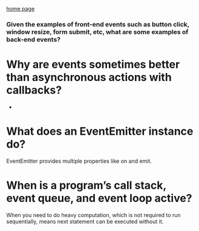 [home page](https://henok-6411.github.io/reading-notes)

### Given the examples of front-end events such as button click, window resize, form submit, etc, what are some examples of back-end events?

# Why are events sometimes better than asynchronous actions with callbacks?

- 

# What does an EventEmitter instance do?

 EventEmitter provides multiple properties like on and emit.

# When is a program’s call stack, event queue, and event loop active?

  When you need to do heavy computation, which is not required to run sequentially, means next statement can be executed without it. 
